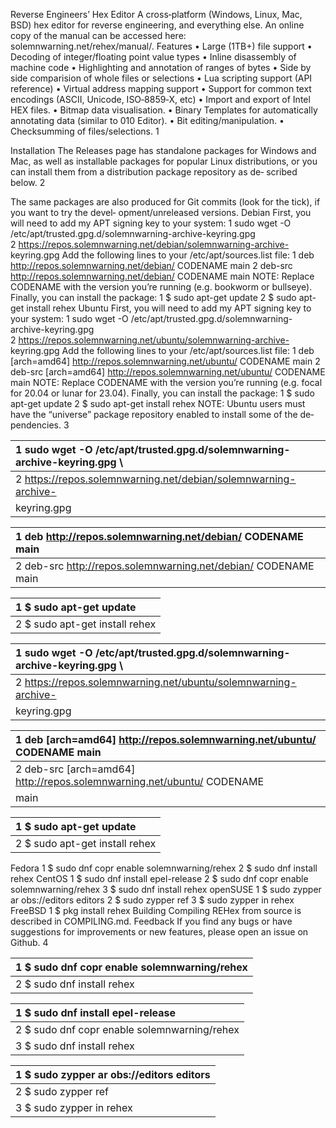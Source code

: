 Reverse Engineers’ Hex Editor
A cross‑platform (Windows, Linux, Mac, BSD) hex editor for reverse engineering, and everything
else.
An online copy of the manual can be accessed here: solemnwarning.net/rehex/manual/.
Features
• Large (1TB+) file support
• Decoding of integer/floating point value types
• Inline disassembly of machine code
• Highlighting and annotation of ranges of bytes
• Side by side comparision of whole files or selections
• Lua scripting support (API reference)
• Virtual address mapping support
• Support for common text encodings (ASCII, Unicode, ISO‑8859‑X, etc)
• Import and export of Intel HEX files.
• Bitmap data visualisation.
• Binary Templates for automatically annotating data (similar to 010 Editor).
• Bit editing/manipulation.
• Checksumming of files/selections.
1

Installation
The Releases page has standalone packages for Windows and Mac, as well as installable packages
for popular Linux distributions, or you can install them from a distribution package repository as de‑
scribed below.
2

The same packages are also produced for Git commits (look for the tick), if you want to try the devel‑
opment/unreleased versions.
Debian
First, you will need to add my APT signing key to your system:
1 sudo wget -O /etc/apt/trusted.gpg.d/solemnwarning-archive-keyring.gpg \
2 https://repos.solemnwarning.net/debian/solemnwarning-archive-
keyring.gpg
Add the following lines to your /etc/apt/sources.list file:
1 deb http://repos.solemnwarning.net/debian/ CODENAME main
2 deb-src http://repos.solemnwarning.net/debian/ CODENAME main
NOTE: Replace CODENAME with the version you’re running (e.g. bookworm or bullseye).
Finally, you can install the package:
1 $ sudo apt-get update
2 $ sudo apt-get install rehex
Ubuntu
First, you will need to add my APT signing key to your system:
1 sudo wget -O /etc/apt/trusted.gpg.d/solemnwarning-archive-keyring.gpg \
2 https://repos.solemnwarning.net/ubuntu/solemnwarning-archive-
keyring.gpg
Add the following lines to your /etc/apt/sources.list file:
1 deb [arch=amd64] http://repos.solemnwarning.net/ubuntu/ CODENAME main
2 deb-src [arch=amd64] http://repos.solemnwarning.net/ubuntu/ CODENAME
main
NOTE: Replace CODENAME with the version you’re running (e.g. focal for 20.04 or lunar for
23.04).
Finally, you can install the package:
1 $ sudo apt-get update
2 $ sudo apt-get install rehex
NOTE: Ubuntu users must have the “universe” package repository enabled to install some of the de‑
pendencies.
3

| 1 sudo wget -O /etc/apt/trusted.gpg.d/solemnwarning-archive-keyring.gpg \   |
|:----------------------------------------------------------------------------|
| 2 https://repos.solemnwarning.net/debian/solemnwarning-archive-             |
| keyring.gpg                                                                 |

| 1 deb http://repos.solemnwarning.net/debian/ CODENAME main     |
|:---------------------------------------------------------------|
| 2 deb-src http://repos.solemnwarning.net/debian/ CODENAME main |

| 1 $ sudo apt-get update        |
|:-------------------------------|
| 2 $ sudo apt-get install rehex |

| 1 sudo wget -O /etc/apt/trusted.gpg.d/solemnwarning-archive-keyring.gpg \   |
|:----------------------------------------------------------------------------|
| 2 https://repos.solemnwarning.net/ubuntu/solemnwarning-archive-             |
| keyring.gpg                                                                 |

| 1 deb [arch=amd64] http://repos.solemnwarning.net/ubuntu/ CODENAME main   |
|:--------------------------------------------------------------------------|
| 2 deb-src [arch=amd64] http://repos.solemnwarning.net/ubuntu/ CODENAME    |
| main                                                                      |

| 1 $ sudo apt-get update        |
|:-------------------------------|
| 2 $ sudo apt-get install rehex |

Fedora
1 $ sudo dnf copr enable solemnwarning/rehex
2 $ sudo dnf install rehex
CentOS
1 $ sudo dnf install epel-release
2 $ sudo dnf copr enable solemnwarning/rehex
3 $ sudo dnf install rehex
openSUSE
1 $ sudo zypper ar obs://editors editors
2 $ sudo zypper ref
3 $ sudo zypper in rehex
FreeBSD
1 $ pkg install rehex
Building
Compiling REHex from source is described in COMPILING.md.
Feedback
If you find any bugs or have suggestions for improvements or new features, please open an issue on
Github.
4

| 1 $ sudo dnf copr enable solemnwarning/rehex   |
|:-----------------------------------------------|
| 2 $ sudo dnf install rehex                     |

| 1 $ sudo dnf install epel-release            |
|:---------------------------------------------|
| 2 $ sudo dnf copr enable solemnwarning/rehex |
| 3 $ sudo dnf install rehex                   |

| 1 $ sudo zypper ar obs://editors editors   |
|:-------------------------------------------|
| 2 $ sudo zypper ref                        |
| 3 $ sudo zypper in rehex                   |